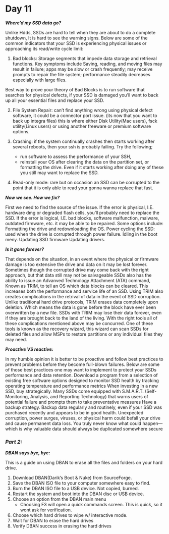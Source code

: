 # **Day 11**

***Where’d my SSD data go?***

Unlike Hdds, SSDs are hard to tell when they are about to do a complete shutdown, It is hard to see the warning signs. Below are some of the common indicators that your SSD is experiencing physical issues or approaching its read/write cycle limit:


1. Bad blocks: Storage segments that impede data storage and retrieval functions.
Key symptoms include Saving, reading, and moving files may result in failure; apps may be slow or crash frequently; may receive prompts to repair the file system; performance steadily decreases especially with large files.


Best way to prove your theory of Bad Blocks is to run software that searches for physical defects, if your SSD is damaged you’ll want to back up all your essential files and replace your SSD.

2. File System Repair: can’t find anything wrong using physical defect software, it could be a connector port issue. (its now that you want to back up integra files) this is where either Disk Utility(Mac users), fsck utility(Linux users) or using another freeware or premium software options.

3. Crashing: if the system continually crashes then starts working after several reboots, then your ssh is probably failing. Try the following; 
    * run software to assess the performance of your SSH, 
    * reinstall your OS after clearing the data on the partition set, or formatting the drive. Even if it starts working after doing any of these you still may want to replace the SSD.
4. Read-only mode: rare but on occasion an SSD can be corrupted to the point that it is only able to read your gonna wanna replace that fast.

***Now we see. How we fix?***

First we need to find the source of the issue. If the error is physical, I.E. hardware dmg or degraded flash cells, you’ll probably need to replace the SSD. 
If the error is logical, I.E. bad blocks, software malfunction, malware, outdated firmware, etc. it may be able to be repaired. Some options include:
Formatting the drive and redownloading the OS.
Power cycling the SSD: used when the drive is corrupted through power failure. 
Idling in the boot meny.
Updating SSD firmware
Updating drivers. 



***Is it gone forever?***

That depends on the situation, in an event where the physical or firmware damage is too extensive the drive and data on it may be lost forever. Sometimes though the corrupted drive may come back with the right approach, but that data still may not be salvageable
SSDs also has the ability to issue an Advanved Technology Attachment (ATA) command, Known as TRIM, to tell an OS which data blocks can be cleared. This increases both the performance and service life of an SSD. Using TRIM also creates complications in the retrival of data in the event of SSD corruption. Unlike traditional hard drive protocols, TRIM erases data completely upon deletion. Which means the data is gone before the block have ever been overwritten by a new file. SSDs with TRIM may lose their data forever, even if they are brought back to the land of the living. With the right tools all of these complications mentioned above may be concurred. One of these tools is known as the recovery wizard, this wizard can scan SSDs for deleted files and allow MSPs to restore partitions or any individual files they may need.

***Proactive VS reactive:***

In my humble opinion it is better to be proactive and follow best practices to prevent problems before they become full-blown failures. Below are some of those best practices one may want to implement to protect your SSDs performance and data retention.
Download a program from a selection of existing free software options designed to monitor SSD health by tracking operating temperature and performance metrics
When investing in a new SSD, buy strategically. Many SSDs come equipped with S.M.A.R.T. (Self-Monitoring, Analysis, and Reporting Technology) that warns users of potential failure and prompts them to take preventative measures
Have a backup strategy. Backup data regularly and routinely, even if your SSD was purchased recently and appears to be in good health. Unexpected corruption, power surges, viruses, or physical harm could befall your drive and cause permanent data loss. You truly never know what could happen—which is why valuable data should always be duplicated somewhere secure


### ***Part 2:***
***DBAN says bye, bye:***

This is a guide on using DBAN to erase all the files and folders on your hard drive.
1. Download DBAN(Darik’s Boot & Nuke) from SourceForge.
2. Save the DBAN ISO file to your computer somewhere easy to find.
3. Burn the DBAN ISO file to a USB device. Not copied, burned.
4. Restart the system and boot into the DBAN disc or USB device.
5. Choose an option from the DBAN main menu
    * Choosing F3 will open a quick commands screen. This is quick, so it wont ask for verification. 
6. Choose which hard drives to wipe w/ interactive mode. 
7. Wait for DBAN to erase the hard drives
8. Verify DBAN success in erasing the hard drives
